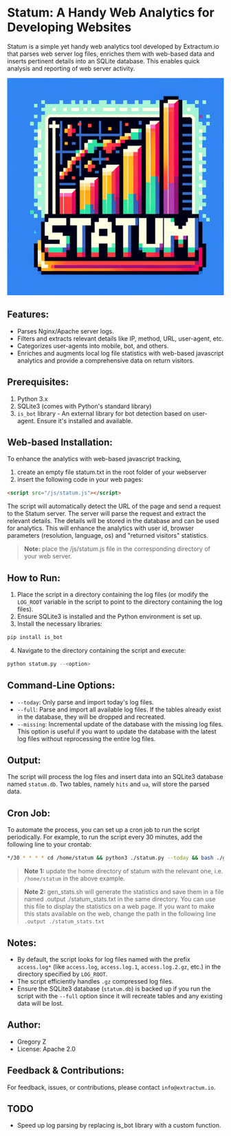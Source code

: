 # Statum: A Handy Web Analytics for Developing Websites

Statum is a simple yet handy web analytics tool developed by Extractum.io that parses web server log files, enriches them with web-based data and inserts pertinent details into an SQLite database. 
This enables quick analysis and reporting of web server activity.

![alt text](logo/statum.webp "Statum")

## Features:
- Parses Nginx/Apache server logs.
- Filters and extracts relevant details like IP, method, URL, user-agent, etc.
- Categorizes user-agents into mobile, bot, and others.
- Enriches and augments local log file statistics with web-based javascript analytics and provide a comprehensive data on return visitors.

## Prerequisites:
1. Python 3.x
2. SQLite3 (comes with Python's standard library)
3. `is_bot` library - An external library for bot detection based on user-agent. Ensure it's installed and available.

## Web-based Installation:
To enhance the analytics with web-based javascript tracking, 
1. create an empty file statum.txt in the root folder of your webserver 
2. insert the following code in your web pages:
```html
<script src="/js/statum.js"></script>
```
The script will automatically detect the URL of the page and send a request to the Statum server. The server will parse the request and extract the relevant details. The details will be stored in the database and can be used for analytics.
This will enhance the analytics with user id, browser parameters (resolution, language, os) and "returned visitors" statistics.

> **Note:** place the /js/statum.js file in the corresponding directory of your web server.

## How to Run:
1. Place the script in a directory containing the log files (or modify the `LOG_ROOT` variable in the script to point to the directory containing the log files).
2. Ensure SQLite3 is installed and the Python environment is set up.
3. Install the necessary libraries:
```bash
pip install is_bot
```
4. Navigate to the directory containing the script and execute:
```bash
python statum.py --<option>
```

## Command-Line Options:
- `--today`: Only parse and import today's log files.
- `--full`: Parse and import all available log files. If the tables already exist in the database, they will be dropped and recreated.
- `--missing`: Incremental update of the database with the missing log files. This option is useful if you want to update the database with the latest log files without reprocessing the entire log files.   

## Output:
The script will process the log files and insert data into an SQLite3 database named `statum.db`. Two tables, namely `hits` and `ua`, will store the parsed data.

## Cron Job:
To automate the process, you can set up a cron job to run the script periodically. For example, to run the script every 30 minutes, add the following line to your crontab:
```bash
*/30 * * * * cd /home/statum && python3 ./statum.py --today && bash ./gen_stats.sh
```

> **Note 1:** update the home directory of statum with the relevant one, i.e. `/home/statum` in the above example.

> **Note 2:** gen_stats.sh will generate the statistics and save them in a file named .output ./statum_stats.txt in the same directory. You can use this file to display the statistics on a web page. 
> If you want to make this stats available on the web, change the path in the following line `.output ./statum_stats.txt`

## Notes:
- By default, the script looks for log files named with the prefix `access.log*` (like `access.log`, `access.log.1`, `access.log.2.gz`, etc.) in the directory specified by `LOG_ROOT`.
- The script efficiently handles `.gz` compressed log files.
- Ensure the SQLite3 database (`statum.db`) is backed up if you run the script with the `--full` option since it will recreate tables and any existing data will be lost.

## Author:
- Gregory Z
- License: Apache 2.0

## Feedback & Contributions:
For feedback, issues, or contributions, please contact `info@extractum.io`.

## TODO
- Speed up log parsing by replacing is_bot library with a custom function.
